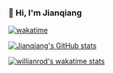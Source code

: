 ### 🦉 Hi, I'm Jianqiang

[![wakatime](https://wakatime.com/badge/user/2c94f7c4-a51b-4008-a5f9-9afefa40e27f.svg)](https://wakatime.com/@2c94f7c4-a51b-4008-a5f9-9afefa40e27f)

[![Jianqiang's GitHub stats](https://github-readme-stats.vercel.app/api?username=JianqiangDing&hide_title=true&count_private=true&theme=transparent&show_icons=true)](https://github.com/anuraghazra/github-readme-stats)

[![willianrod's wakatime stats](https://github-readme-stats.vercel.app/api/wakatime?username=jianqiang)](https://github.com/anuraghazra/github-readme-stats)

<!--
**JianqiangDing/JianqiangDing** is a ✨ _special_ ✨ repository because its `README.md` (this file) appears on your GitHub profile.

Here are some ideas to get you started:

- 🔭 I’m currently working on ...
- 🌱 I’m currently learning ...
- 👯 I’m looking to collaborate on ...
- 🤔 I’m looking for help with ...
- 💬 Ask me about ...
- 📫 How to reach me: ...
- 😄 Pronouns: ...
- ⚡ Fun fact: ...
-->
